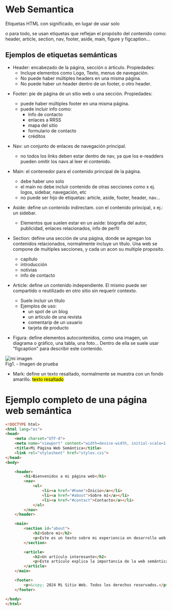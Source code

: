 # Web Semantica
Etiquetas HTML con significado, en lugar de usar solo <div> o <span> para todo, se usan etiquetas que reflejan el propósito del contenido como: header, article, section, nav, footer, aside, main, figure y figcaption...

## Ejemplos de etiquetas semánticas 

- Header: encabezado de la página, sección o árticulo.
    Propiedades:
    - Incluye elementos como Logo, Texto, menus de navegación.
    - No puede haber múltiples headers en una misma página.
    - No puede haber un header dentro de un footer, o otro header.

<div class= "header">
    <nav></nav>
</div>

- Footer: pie de página de un sitio web o una sección. 
    Propiedades: 
    - puede haber múltiples footer en una misma página.
    - puede incluir info como: 
        - Info de contacto
        - enlaces a RRSS
        - mapa del sitio
        - formulario de contacto 
        - créditos 

- Nav: un conjunto de enlaces de navegación principal. 
    - no todos los links deben estar dentro de nav, ya que los e-readders pueden omitir los navs al leer el contenido.

- Main: el contenedor para el contenido principal de la página.
    - debe haber uno solo
    - el main no debe incluir contenido de otras secciones como x ej. logos, sidebar, navegación, etc
    - no puede ser hijo de etiquetas: article, aside, footer, header, nav...

- Aside: define un contenido indirectam. con el contenido principal, x ej.: un sidebar.
    - Elementos que suelen estar en un aside: biografía del autor, publicidad, enlaces relacionados, info de perfil

- Section: define una sección de una página, donde se agregan los contenidos relacionados, normalmente incluye un título. Una web se compone de multiples secciones, y cada un acon su multiple proposito.
    - capítulo
    - introducción
    - notivias
    - info de contacto

- Article: define un contenido independiente. El mismo puede ser compartido o reutilizado en otro sitio sin requerir contexto.
    - Suele incluir un titulo
    - Ejemplos de uso: 
        - un spot de un blog
        - un artículo de una revista
        - comentarip de un usuario
        - tarjeta de producto

<!-- tanto las secciones como los articulos pueden estar uno dentro de otro -->

- Figura: define elementos autocontenidos, como una imagen, un diagrama o gráfico, una tabla, una foto... Dentro de ella se suele usar "figcaption" para describir este contenido. 

<figura> 
     <img src="" alt="mi imagen">
     <figcaption>Fig1. - Imagen de prueba </figcaption>
</figura>

- Mark: define un texto resaltado, normalmente se muestra con un fondo amarillo.
<mark>texto resaltado</mark>


# Ejemplo completo de una página web semántica
```html
<!DOCTYPE html>
<html lang="es">
<head>
    <meta charset="UTF-8">
    <meta name="viewport" content="width=device-width, initial-scale=1.0">
    <title>Mi Página Web Semántica</title>
    <link rel="stylesheet" href="styles.css">
</head>
<body>

    <header>
        <h1>Bienvenidos a mi página web</h1>
        <nav>
            <ul>
                <li><a href="#home">Inicio</a></li>
                <li><a href="#about">Sobre mí</a></li>
                <li><a href="#contact">Contacto</a></li>
            </ul>
        </nav>
    </header>

    <main>
        <section id="about">
            <h2>Sobre mí</h2>
            <p>Este es un texto sobre mi experiencia en desarrollo web.</p>
        </section>

        <article>
            <h2>Un artículo interesante</h2>
            <p>Este artículo explica la importancia de la web semántica.</p>
        </article>
    </main>

    <footer>
        <p>&copy; 2024 Mi Sitio Web. Todos los derechos reservados.</p>
    </footer>

</body>
</html>
```